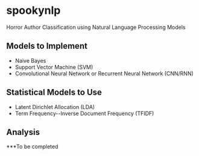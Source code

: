# spookynlp
Horror Author Classification using Natural Language Processing Models
## Models to Implement
* Naive Bayes
* Support Vector Machine (SVM)
* Convolutional Neural Network or Recurrent Neural Network (CNN/RNN)

## Statistical Models to Use
* Latent Dirichlet Allocation (LDA)
* Term Frequency--Inverse Document Frequency (TFIDF)

## Analysis
***To be completed
